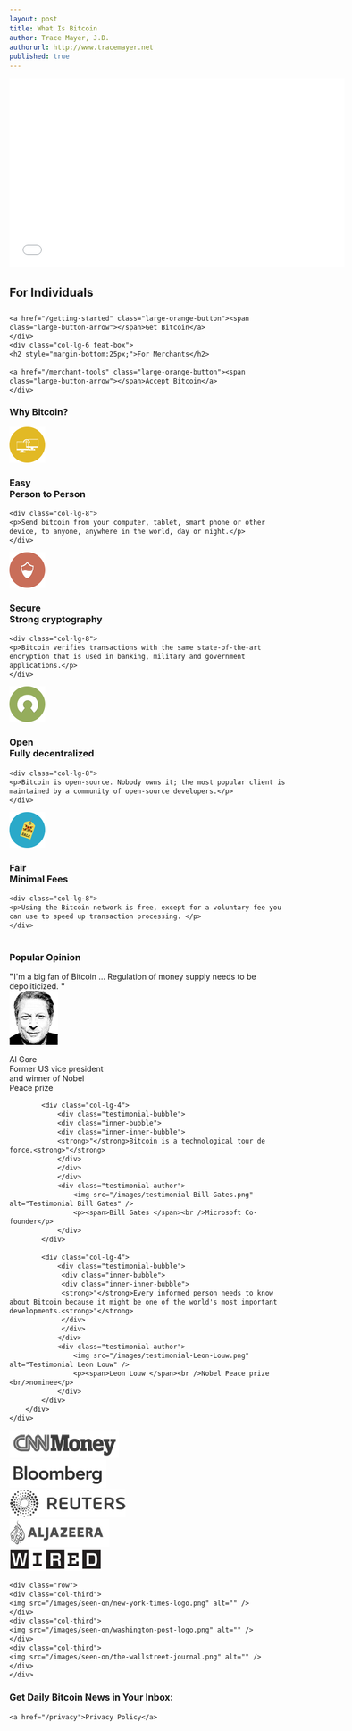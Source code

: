 ```yaml
---
layout: post
title: What Is Bitcoin
author: Trace Mayer, J.D.
authorurl: http://www.tracemayer.net
published: true
---
```


<title>What is Bitcoin? - We Use Coins Bitcoin Experts Can Help</title>
<meta name="description" content="What is Bitcoin? Bitcoin experts teach about this digital currency with the best bitcoin wallets and how to buy bitcoin from the best bitcoin exchanges.">
<meta name="keywords" content="bitcoin, what is bitcoin, best bitcoin wallet, best bitcoin exchange, buy bitcoin, virtual currency, digital currency">

<center><div class="youtube-player">
<iframe width="600" height="338" frameborder="0" allowfullscreen="" src="//www.youtube.com/embed/Gc2en3nHxA4?fs=1&amp;hl=en_US&amp;rel=0&showinfo=0&wmode=opaque&amp;hd=1&amp;origin=http://www.weusecoins.com" type="text/html" style="margin:0 auto;" ></iframe>
</div></center>

<!-- Example row of columns -->
<div class="row">
    <div class="col-lg-6 feat-box">
    <h2 style="margin-bottom:25px;">For Individuals</h2>
    
    <a href="/getting-started" class="large-orange-button"><span class="large-button-arrow"></span>Get Bitcoin</a>
    </div>
    <div class="col-lg-6 feat-box">
    <h2 style="margin-bottom:25px;">For Merchants</h2>
    
    <a href="/merchant-tools" class="large-orange-button"><span class="large-button-arrow"></span>Accept Bitcoin</a>
    </div>
</div>

<div class="full-widthify">
<h3 class="full-heading">Why Bitcoin?</h3>
</div>

<div class="row why-bitcoin">
	<div class="col-lg-4">
    	<img src="/images/icons/icon-why-easy.png" alt="" />
        <h3>Easy<br/>
		<span>Person to Person</span></h3>
    </div>
    
    <div class="col-lg-8">
    <p>Send bitcoin from your computer, tablet, smart phone or other device, to anyone, anywhere in the world, day or night.</p>
    </div>
</div>

<div class="row why-bitcoin">
	<div class="col-lg-4">
    	<img src="/images/icons/icon-why-secure.png" alt="" />
        <h3>Secure<br/>
		<span>Strong cryptography</span></h3>
    </div>
    
    <div class="col-lg-8">
    <p>Bitcoin verifies transactions with the same state-of-the-art encryption that is used in banking, military and government applications.</p>
    </div>
</div>

<div class="row why-bitcoin">
	<div class="col-lg-4">
    	<img src="/images/icons/icon-why-open.png" alt="" />
        <h3>Open<br/>
		<span>Fully decentralized</span></h3>
    </div>
    
    <div class="col-lg-8">
    <p>Bitcoin is open-source. Nobody owns it; the most popular client is maintained by a community of open-source developers.</p>
    </div>
</div>

<div class="row why-bitcoin" style="margin-bottom:40px;">
	<div class="col-lg-4">
    	<img src="/images/icons/icon-why-fair.png" alt="" />
        <h3>Fair<br/>
		<span>Minimal Fees</span></h3>
    </div>
    
    <div class="col-lg-8">
    <p>Using the Bitcoin network is free, except for a voluntary fee you can use to speed up transaction processing. </p>
    </div>
</div>


<div class="full-widthify">
	<div class="testimonials">
    	<h3>Popular Opinion</h3>
        <div class="row">
        	<div class="col-lg-4">
            	<div class="testimonial-bubble">
                <div class="inner-bubble">
                <div class="inner-inner-bubble">
                <strong>"</strong>I'm a big fan of Bitcoin … Regulation of money supply needs to be depoliticized. <strong>"</strong>
                </div>
                </div>
                </div>
                <div class="testimonial-author">
                	<img src="/images/testimonial-Al-Gore.png" alt="Testimonial Al Gore" />
                    <p><span>Al Gore </span><br /> Former US vice president<br/> and winner of Nobel<br/> Peace prize</p>
                </div>
            </div>
            
            <div class="col-lg-4">
            	<div class="testimonial-bubble">
                <div class="inner-bubble">
                <div class="inner-inner-bubble">
                <strong>"</strong>Bitcoin is a technological tour de force.<strong>"</strong>
                </div>
                </div>
                </div>
                <div class="testimonial-author">
                	<img src="/images/testimonial-Bill-Gates.png" alt="Testimonial Bill Gates" />
                    <p><span>Bill Gates </span><br />Microsoft Co-founder</p>
                </div>
            </div>
            
            <div class="col-lg-4">
            	<div class="testimonial-bubble">
                 <div class="inner-bubble">
                 <div class="inner-inner-bubble">
                 <strong>"</strong>Every informed person needs to know about Bitcoin because it might be one of the world's most important developments.<strong>"</strong>
                 </div>
                 </div>
                </div>
                <div class="testimonial-author">
                	<img src="/images/testimonial-Leon-Louw.png" alt="Testimonial Leon Louw" />
                    <p><span>Leon Louw </span><br />Nobel Peace prize <br/>nominee</p>
                </div>
            </div>
        </div>
    </div>
</div>


<div class="seen-on">
	<div class="row">
    <div class="col-fifth">
	<img src="/images/seen-on/CNNmoney-logo.png" alt="" />
    </div>
    <div class="col-fifth">
    <img src="/images/seen-on/bloomberg-logo.png" alt="" />
    </div>
    <div class="col-fifth">
    <img src="/images/seen-on/reuters-logo.png" alt="" />
    </div>
    <div class="col-fifth">
    <img src="/images/seen-on/aljazeera-logo.png" alt="" />
    </div>
    <div class="col-fifth">
    <img src="/images/seen-on/wired-logo.png" alt="" />
    </div>
    </div>
    
    <div class="row">
    <div class="col-third">
    <img src="/images/seen-on/new-york-times-logo.png" alt="" />
    </div>
    <div class="col-third">
    <img src="/images/seen-on/washington-post-logo.png" alt="" />
    </div>
    <div class="col-third">
    <img src="/images/seen-on/the-wallstreet-journal.png" alt="" />
    </div>
    </div>
</div>

<h3>Get Daily Bitcoin News in Your Inbox:</h3>
<div class="AW-Form-439075631"></div>
<script type="text/javascript">(function(d, s, id) {
    var js, fjs = d.getElementsByTagName(s)[0];
    if (d.getElementById(id)) return;
    js = d.createElement(s); js.id = id;
    js.src = "//forms.aweber.com/form/31/439075631.js";
    fjs.parentNode.insertBefore(js, fjs);
    }(document, "script", "aweber-wjs-c40dh7zu5"));
</script>
    
	<a href="/privacy">Privacy Policy</a>
</div> <!-- /container -->  
